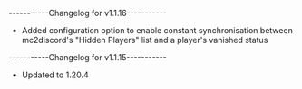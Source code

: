 -----------Changelog for v1.1.16-----------

- Added configuration option to enable constant synchronisation between mc2discord's "Hidden Players" list and a player's vanished status

-----------Changelog for v1.1.15-----------

- Updated to 1.20.4